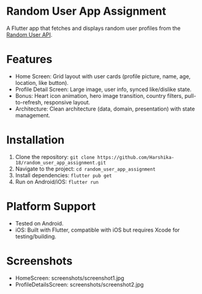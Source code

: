 # Random User App Assignment

A Flutter app that fetches and displays random user profiles from the [Random User API](https://randomuser.me).

# Features
- Home Screen: Grid layout with user cards (profile picture, name, age, location, like button).
- Profile Detail Screen: Large image, user info, synced like/dislike state.
- Bonus: Heart icon animation, hero image transition, country filters, pull-to-refresh, responsive layout.
- Architecture: Clean architecture (data, domain, presentation) with state management.

# Installation
1. Clone the repository: `git clone https://github.com/Harshika-18/random_user_app_assignment.git`
2. Navigate to the project: `cd random_user_app_assignment`
3. Install dependencies: `flutter pub get`
4. Run on Android/iOS: `flutter run`

# Platform Support
- Tested on Android.
- iOS: Built with Flutter, compatible with iOS but requires Xcode for testing/building.

# Screenshots
- HomeScreen: screenshots/screenshot1.jpg
- ProfileDetailsScreen: screenshots/screenshot2.jpg
